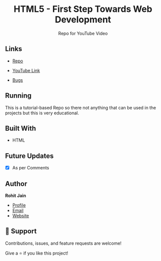 <h1 style="text-align:center;">HTML5 - First Step Towards Web Development</h1>

<p style="text-align:center;">Repo for <a style="text-decoration:none;" href="https://youtu.be/JHv2jmnrLlA" title="HTML5 - Tutorial">YouTube</a> Video</p>

## Links

- [Repo](https://github.com/king-technologies/HTML5-First-Step-Towards-Web-Development "HTML5 - First Step Towards Web Development Repo")

- [YouTube Link](https://youtu.be/JHv2jmnrLlA "HTML5 - Tutorial")

- [Bugs](https://github.com/king-technologies/HTML5-First-Step-Towards-Web-Development/issues "Issues Page")

## Running

This is a tutorial-based Repo so there not anything that can be used in the projects but this is very educational.

## Built With

- HTML

## Future Updates

- [x] As per Comments

## Author

**Rohit Jain**

- [Profile](https://github.com/rohit19060 "Rohit jain")
- [Email](mailto:rohitjain19060@gmail.com?subject=Hi%20from%HTML5 "Hi!")
- [Website](https://kingtechnologies.in "Welcome")

## 🤝 Support

Contributions, issues, and feature requests are welcome!

Give a ⭐️ if you like this project!

